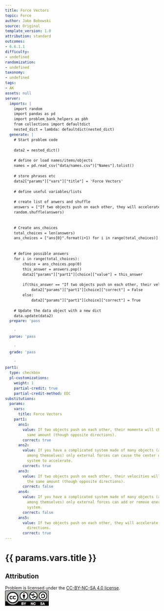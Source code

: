```yaml
---
title: Force Vectors
topic: Force
author: Jake Bobowski
source: Original
template_version: 1.0
attribution: standard
outcomes:
- 6.6.1.1
difficulty:
- undefined
randomization:
- undefined
taxonomy:
- undefined
tags:
- AK
assets: null
server:
  imports: |
    import random
    import pandas as pd
    import problem_bank_helpers as pbh
    from collections import defaultdict
    nested_dict = lambda: defaultdict(nested_dict)
  generate: |
    # Start problem code

    data2 = nested_dict()

    # define or load names/items/objects
    names = pd.read_csv("data/names.csv")["Names"].tolist()

    # store phrases etc
    data2["params"]["vars"]["title"] = 'Force Vectors'

    # define useful variables/lists

    # create list of anwers and shuffle
    answers = ["If two objects push on each other, they will accelerate in opposite directions.", "If two objects push on each other, their velocities will change by the same amount (though opposite directions).", "If two objects push on each other, their momenta will change by the same amount (though opposite directions).", "If you have a complicated system made of many objects (all interacting among themselves) only external forces can cause the center of mass of the system to accelerate.", "If you have a complicated system made of many objects (all interacting among themselves) only external forces can add or remove energy from the system." ]
    random.shuffle(answers)


    # Create ans_choices
    total_choices = len(answers)
    ans_choices = ["ans{0}".format(i+1) for i in range(total_choices)]


    # define possible answers
    for i in range(total_choices):
        choice = ans_choices.pop(0)
        this_answer = answers.pop()
        data2["params"]["part1"][choice]["value"] = this_answer

        if(this_answer == "If two objects push on each other, their velocities will change by the same amount (though opposite directions)." or this_answer == "If you have a complicated system made of many objects (all interacting among themselves) only external forces can add or remove energy from the system."):
            data2["params"]["part1"][choice]["correct"] = False
        else:
            data2["params"]["part1"][choice]["correct"] = True

    # Update the data object with a new dict
    data.update(data2)
  prepare: 'pass

    '
  parse: 'pass

    '
  grade: 'pass

    '
part1:
  type: checkbox
  pl-customizations:
    weight: 1
    partial-credit: true
    partial-credit-method: EDC
substitutions:
  params:
    vars:
      title: Force Vectors
    part1:
      ans1:
        value: If two objects push on each other, their momenta will change by the
          same amount (though opposite directions).
        correct: true
      ans2:
        value: If you have a complicated system made of many objects (all interacting
          among themselves) only external forces can cause the center of mass of the
          system to accelerate.
        correct: true
      ans3:
        value: If two objects push on each other, their velocities will change by
          the same amount (though opposite directions).
        correct: false
      ans4:
        value: If you have a complicated system made of many objects (all interacting
          among themselves) only external forces can add or remove energy from the
          system.
        correct: false
      ans5:
        value: If two objects push on each other, they will accelerate in opposite
          directions.
        correct: true
---
```

# {{ params.vars.title }}

## Attribution

Problem is licensed under the [CC-BY-NC-SA 4.0 license](https://creativecommons.org/licenses/by-nc-sa/4.0/).
![The Creative Commons 4.0 license requiring attribution-BY, non-commercial-NC, and share-alike-SA license.](https://raw.githubusercontent.com/firasm/bits/master/by-nc-sa.png)